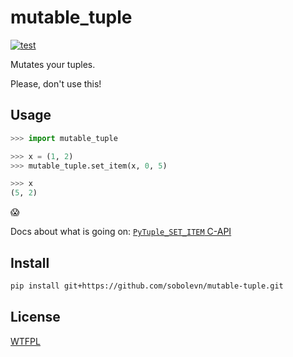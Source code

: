 # mutable_tuple

[![test](https://github.com/sobolevn/mutable-tuple/actions/workflows/test.yaml/badge.svg?branch=master&event=push)](https://github.com/sobolevn/mutable-tuple/actions/workflows/test.yaml)

Mutates your tuples.

Please, don't use this!


## Usage

```python
>>> import mutable_tuple

>>> x = (1, 2)
>>> mutable_tuple.set_item(x, 0, 5)

>>> x
(5, 2)
```

😱

Docs about what is going on: [`PyTuple_SET_ITEM` C-API](https://docs.python.org/3/c-api/tuple.html#c.PyTuple_SET_ITEM)


## Install

```bash
pip install git+https://github.com/sobolevn/mutable-tuple.git
```


## License

[WTFPL](https://en.wikipedia.org/wiki/WTFPL)
